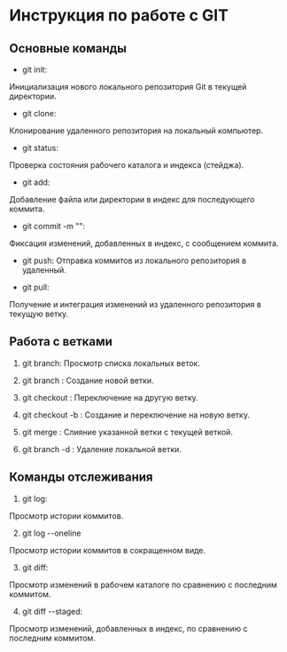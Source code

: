 # Инструкция по работе с GIT

## Основные команды
* git init:

Инициализация нового локального репозитория Git в текущей директории.

* git clone:

Клонирование удаленного репозитория на локальный компьютер.

* git status:

Проверка состояния рабочего каталога и индекса (стейджа).

* git add:

Добавление файла или директории в индекс для последующего коммита.

* git commit -m "<message>":

Фиксация изменений, добавленных в индекс, с сообщением коммита.

* git push:
Отправка коммитов из локального репозитория в удаленный.

* git pull:

Получение и интеграция изменений из удаленного репозитория в текущую ветку.

## Работа с ветками

1.	git branch:
Просмотр списка локальных веток.

2.	git branch <branch-name>:
Создание новой ветки.

3.	git checkout <branch>:
Переключение на другую ветку.

4.	git checkout -b <branch>:
Создание и переключение на новую ветку.

5.	git merge <branch>:
Слияние указанной ветки с текущей веткой.

6.	git branch -d <branch>:
Удаление локальной ветки.

## Команды отслеживания

1.	git log: 

Просмотр истории коммитов.

2.	git log --oneline

Просмотр истории коммитов в сокращенном виде.

3.	git diff:

Просмотр изменений в рабочем каталоге по сравнению с последним коммитом.

4.	git diff --staged:

Просмотр изменений, добавленных в индекс, по сравнению с последним коммитом.